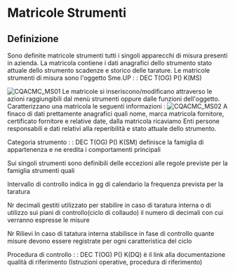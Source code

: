 # Matricole Strumenti
## Definizione
Sono definite matricole strumenti tutti i singoli apparecchi di misura presenti in azienda.
La matricola contiene i dati anagrafici dello strumento stato attuale dello strumento scadenze e storico delle tarature.
Le matricole strumenti di misura sono l'oggetto Sme.UP
 :  : DEC T(OG) P() K(MS)

![CQACMC_MS01](http://doc.smeup.com/immagini/CQACMC_02/CQACMC_MS01.png)
Le matricole si inseriscono/modificano attraverso le azioni raggiungibili dal menù strumenti oppure dalle funzioni dell'oggetto.
Caratterizzano una matricola le seguenti informazioni : 
![CQACMC_MS02](http://doc.smeup.com/immagini/CQACMC_02/CQACMC_MS02.png)
A finaco di dati prettamente anagrafici quali nome, marca matricola fornitore, certificato fornitore e relative date, dalla matricola ricaviamo Enti persone responsabili e dati relativi alla reperibilità e stato attuale dello strumento.

Categoria strumento
 :  : DEC T(OG) P() K(SM)
 definisce la famiglia di appartenenza e ne eredita i comportamenti principali

Sui singoli strumenti sono definibili delle eccezioni alle regole previste per la famiglia strumenti quali

Intervallo di controllo
 indica in gg di calendario la frequenza prevista per la taratura

Nr decimali gestiti
 utilizzato per stabilire in caso di taratura interna o di utilizzo sui piani di controllo(ciclo di collaudo) il numero di decimali con cui verranno espresse le misure

Nr Rilievi
 In caso di tatatura interna stabilisce in fase di controllo quante misure devono essere registrate per ogni caratteristica del ciclo

Procedura di controllo
 :  : DEC T(OG) P() K(DQ)
è il link alla documentazione qualità di riferimento (Istruzioni operative, procedura di riferimento)

